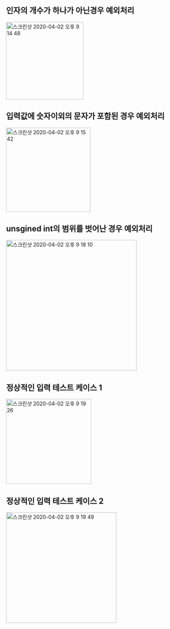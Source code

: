 ## 인자의 개수가 하나가 아닌경우 예외처리
<img width="210" alt="스크린샷 2020-04-02 오후 9 14 48" src="https://user-images.githubusercontent.com/26520391/78249355-28646b00-7529-11ea-9989-785bb75cb81f.png"></br>
## 입력값에 숫자이외의 문자가 포함된 경우 예외처리
<img width="229" alt="스크린샷 2020-04-02 오후 9 15 42" src="https://user-images.githubusercontent.com/26520391/78249351-27333e00-7529-11ea-8977-372717e21be6.png"></br>
## unsgined int의 범위를 벗어난 경우 예외처리
<img width="355" alt="스크린샷 2020-04-02 오후 9 18 10" src="https://user-images.githubusercontent.com/26520391/78249345-25697a80-7529-11ea-974f-7a650b2a2528.png"></br>
## 정상적인 입력 테스트 케이스 1
<img width="231" alt="스크린샷 2020-04-02 오후 9 19 26" src="https://user-images.githubusercontent.com/26520391/78249340-24d0e400-7529-11ea-8891-9e89fb110e5d.png"></br>
## 정상적인 입력 테스트 케이스 2
<img width="300" alt="스크린샷 2020-04-02 오후 9 19 49" src="https://user-images.githubusercontent.com/26520391/78249328-213d5d00-7529-11ea-9faf-c8ef7e131136.png"></br>
